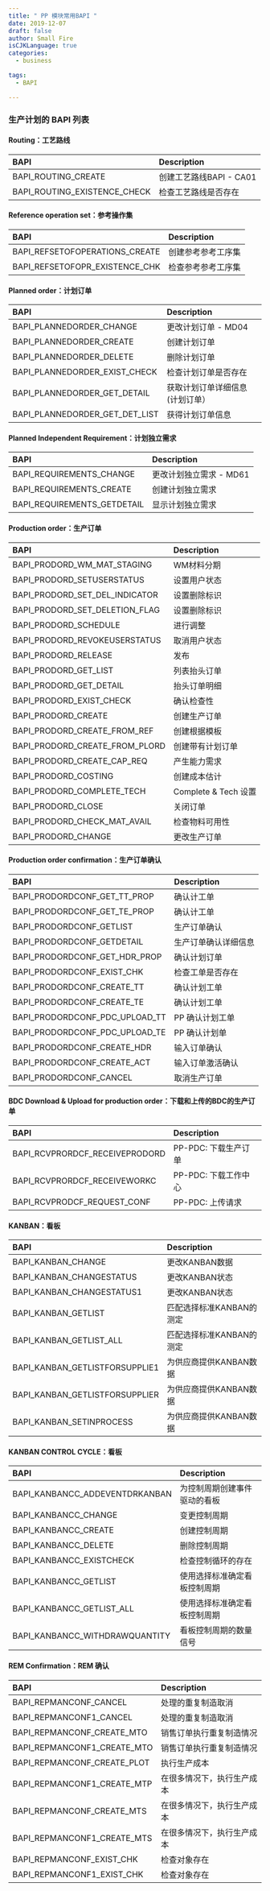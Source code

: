 ```yaml
---
title: " PP 模块常用BAPI "
date: 2019-12-07
draft: false
author: Small Fire
isCJKLanguage: true
categories: 
  - business

tags: 
  - BAPI

---
```


### 生产计划的 BAPI 列表

#### Routing：工艺路线

| BAPI                         | Description             |
| :--------------------------- | :---------------------- |
| BAPI_ROUTING_CREATE          | 创建工艺路线BAPI - CA01 |
| BAPI_ROUTING_EXISTENCE_CHECK | 检查工艺路线是否存在    |

#### Reference operation set：参考操作集

| BAPI                           | Description        |
| :----------------------------- | :----------------- |
| BAPI_REFSETOFOPERATIONS_CREATE | 创建参考参考工序集 |
| BAPI_REFSETOFOPR_EXISTENCE_CHK | 检查参考参考工序集 |

#### Planned order：计划订单

| BAPI                           | Description                     |
| :----------------------------- | :------------------------------ |
| BAPI_PLANNEDORDER_CHANGE       | 更改计划订单 - MD04             |
| BAPI_PLANNEDORDER_CREATE       | 创建计划订单                    |
| BAPI_PLANNEDORDER_DELETE       | 删除计划订单                    |
| BAPI_PLANNEDORDER_EXIST_CHECK  | 检查计划订单是否存在            |
| BAPI_PLANNEDORDER_GET_DETAIL   | 获取计划订单详细信息(计划订单） |
| BAPI_PLANNEDORDER_GET_DET_LIST | 获得计划订单信息                |

#### Planned Independent Requirement：计划独立需求

| BAPI                        | Description             |
| :-------------------------- | :---------------------- |
| BAPI_REQUIREMENTS_CHANGE    | 更改计划独立需求 - MD61 |
| BAPI_REQUIREMENTS_CREATE    | 创建计划独立需求        |
| BAPI_REQUIREMENTS_GETDETAIL | 显示计划独立需求        |

#### Production order：生产订单

| BAPI                           | Description          |
| :----------------------------- | :------------------- |
| BAPI_PRODORD_WM_MAT_STAGING    | WM材料分期           |
| BAPI_PRODORD_SETUSERSTATUS     | 设置用户状态         |
| BAPI_PRODORD_SET_DEL_INDICATOR | 设置删除标识         |
| BAPI_PRODORD_SET_DELETION_FLAG | 设置删除标识         |
| BAPI_PRODORD_SCHEDULE          | 进行调整             |
| BAPI_PRODORD_REVOKEUSERSTATUS  | 取消用户状态         |
| BAPI_PRODORD_RELEASE           | 发布                 |
| BAPI_PRODORD_GET_LIST          | 列表抬头订单         |
| BAPI_PRODORD_GET_DETAIL        | 抬头订单明细         |
| BAPI_PRODORD_EXIST_CHECK       | 确认检查性           |
| BAPI_PRODORD_CREATE            | 创建生产订单         |
| BAPI_PRODORD_CREATE_FROM_REF   | 创建根据模板         |
| BAPI_PRODORD_CREATE_FROM_PLORD | 创建带有计划订单     |
| BAPI_PRODORD_CREATE_CAP_REQ    | 产生能力需求         |
| BAPI_PRODORD_COSTING           | 创建成本估计         |
| BAPI_PRODORD_COMPLETE_TECH     | Complete & Tech 设置 |
| BAPI_PRODORD_CLOSE             | 关闭订单             |
| BAPI_PRODORD_CHECK_MAT_AVAIL   | 检查物料可用性       |
| BAPI_PRODORD_CHANGE            | 更改生产订单         |

#### Production order confirmation：生产订单确认

| BAPI                           | Description          |
| :----------------------------- | :------------------- |
| BAPI_PRODORDCONF_GET_TT_PROP   | 确认计工单           |
| BAPI_PRODORDCONF_GET_TE_PROP   | 确认计工单           |
| BAPI_PRODORDCONF_GETLIST       | 生产订单确认         |
| BAPI_PRODORDCONF_GETDETAIL     | 生产订单确认详细信息 |
| BAPI_PRODORDCONF_GET_HDR_PROP  | 确认计划订单         |
| BAPI_PRODORDCONF_EXIST_CHK     | 检查工单是否存在     |
| BAPI_PRODORDCONF_CREATE_TT     | 确认计划工单         |
| BAPI_PRODORDCONF_CREATE_TE     | 确认计划工单         |
| BAPI_PRODORDCONF_PDC_UPLOAD_TT | PP 确认计划工单      |
| BAPI_PRODORDCONF_PDC_UPLOAD_TE | PP 确认计划单        |
| BAPI_PRODORDCONF_CREATE_HDR    | 输入订单确认         |
| BAPI_PRODORDCONF_CREATE_ACT    | 输入订单激活确认     |
| BAPI_PRODORDCONF_CANCEL        | 取消生产订单         |

#### BDC Download & Upload for production order：下载和上传的BDC的生产订单

| BAPI                           | Description          |
| :----------------------------- | :------------------- |
| BAPI_RCVPRORDCF_RECEIVEPRODORD | PP-PDC: 下载生产订单 |
| BAPI_RCVPRORDCF_RECEIVEWORKC   | PP-PDC: 下载工作中心 |
| BAPI_RCVPRODCF_REQUEST_CONF    | PP-PDC: 上传请求     |

#### KANBAN：看板

| BAPI                           | Description              |
| :----------------------------- | :----------------------- |
| BAPI_KANBAN_CHANGE             | 更改KANBAN数据           |
| BAPI_KANBAN_CHANGESTATUS       | 更改KANBAN状态           |
| BAPI_KANBAN_CHANGESTATUS1      | 更改KANBAN状态           |
| BAPI_KANBAN_GETLIST            | 匹配选择标准KANBAN的测定 |
| BAPI_KANBAN_GETLIST_ALL        | 匹配选择标准KANBAN的测定 |
| BAPI_KANBAN_GETLISTFORSUPPLIE1 | 为供应商提供KANBAN数据   |
| BAPI_KANBAN_GETLISTFORSUPPLIER | 为供应商提供KANBAN数据   |
| BAPI_KANBAN_SETINPROCESS       | 为供应商提供KANBAN数据   |

#### KANBAN CONTROL CYCLE：看板

| BAPI                           | Description                  |
| :----------------------------- | :--------------------------- |
| BAPI_KANBANCC_ADDEVENTDRKANBAN | 为控制周期创建事件驱动的看板 |
| BAPI_KANBANCC_CHANGE           | 变更控制周期                 |
| BAPI_KANBANCC_CREATE           | 创建控制周期                 |
| BAPI_KANBANCC_DELETE           | 删除控制周期                 |
| BAPI_KANBANCC_EXISTCHECK       | 检查控制循环的存在           |
| BAPI_KANBANCC_GETLIST          | 使用选择标准确定看板控制周期 |
| BAPI_KANBANCC_GETLIST_ALL      | 使用选择标准确定看板控制周期 |
| BAPI_KANBANCC_WITHDRAWQUANTITY | 看板控制周期的数量信号       |

#### REM Confirmation：REM 确认

| BAPI                        | Description                |
| :-------------------------- | :------------------------- |
| BAPI_REPMANCONF_CANCEL      | 处理的重复制造取消         |
| BAPI_REPMANCONF1_CANCEL     | 处理的重复制造取消         |
| BAPI_REPMANCONF_CREATE_MTO  | 销售订单执行重复制造情况   |
| BAPI_REPMANCONF1_CREATE_MTO | 销售订单执行重复制造情况   |
| BAPI_REPMANCONF_CREATE_PLOT | 执行生产成本               |
| BAPI_REPMANCONF1_CREATE_MTP | 在很多情况下，执行生产成本 |
| BAPI_REPMANCONF_CREATE_MTS  | 在很多情况下，执行生产成本 |
| BAPI_REPMANCONF1_CREATE_MTS | 在很多情况下，执行生产成本 |
| BAPI_REPMANCONF_EXIST_CHK   | 检查对象存在               |
| BAPI_REPMANCONF1_EXIST_CHK  | 检查对象存在               |